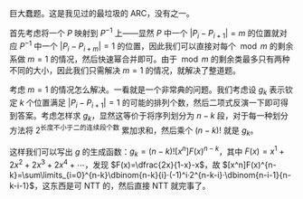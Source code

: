 巨大蠢题。这是我见过的最垃圾的 ARC，没有之一。

首先考虑将一个 $P$ 映射到 $P^{-1}$ 上——显然 $P$ 中一个 $|P_i-P_{i+1}|=m$ 的位置就对应 $P^{-1}$ 中一个 $|P_i-P_{i+m}|=1$ 的位置，因此我们可以直接对每个 $\bmod m$ 的剩余系做 $m=1$ 的情况，然后快速幂合并即可。由于 $\bmod m$ 的剩余类最多只有两种不同的大小，因此我们只需解决 $m=1$ 的情况，就解决了整道题。

考虑 $m=1$ 的情况怎么解决。一看就是一个非常典的问题。我们考虑设 $g_k$ 表示钦定 $k$ 个位置满足 $|P_i-P_{i+1}|=1$ 的可能的排列个数，然后二项式反演一下即可得到答案。考虑怎样求 $g_k$，显然这等价于将序列划分为 $n-k$ 段，对于每一种划分方法将 $2^{\text{长度不小于二的连续段个数}}$ 累加求和，然后乘个 $(n-k)!$ 就是 $g_k$。

这样我们可以写出 $g$ 的生成函数：$g_k=(n-k)![x^n]F(x)^{n-k}$，其中 $F(x)=x^1+2x^2+2x^3+2x^4+\cdots$，发现 $F(x)=\dfrac{2x}{1-x}-x$，故 $[x^n]F(x)^{n-k}=\sum\limits_{i=0}^{n-k}\dbinom{n-k}{i}·(-1)^i·2^{n-k-i}·\dbinom{n-i-1}{n-k-i-1}$，这东西是可 NTT 的，然后直接 NTT 就完事了。